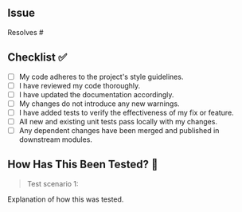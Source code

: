 <!-- Please summarize the change and which issue is fixed. Please also include relevant motivation and context. List any dependencies that are required for this change. -->

## Issue

Resolves #

## Checklist :white_check_mark:

- [ ] My code adheres to the project's style guidelines.
- [ ] I have reviewed my code thoroughly.
- [ ] I have updated the documentation accordingly.
- [ ] My changes do not introduce any new warnings.
- [ ] I have added tests to verify the effectiveness of my fix or feature.
- [ ] All new and existing unit tests pass locally with my changes.
- [ ] Any dependent changes have been merged and published in downstream modules.

## How Has This Been Tested? :test_tube:

<!-- Please describe the tests that you ran to verify your changes. Please also list any relevant details for your test configuration -->

> Test scenario 1:

Explanation of how this was tested.